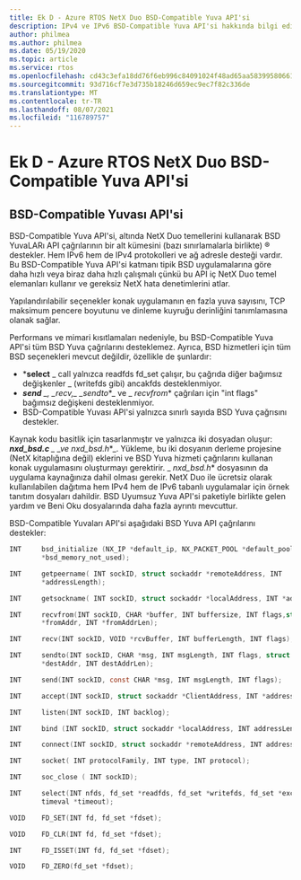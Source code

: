 ```yaml
---
title: Ek D - Azure RTOS NetX Duo BSD-Compatible Yuva API'si
description: IPv4 ve IPv6 BSD-Compatible Yuva API'si hakkında bilgi edinin.
author: philmea
ms.author: philmea
ms.date: 05/19/2020
ms.topic: article
ms.service: rtos
ms.openlocfilehash: cd43c3efa18dd76f6eb996c84091024f48ad65aa5839958066161080dc02127e
ms.sourcegitcommit: 93d716cf7e3d735b18246d659ec9ec7f82c336de
ms.translationtype: MT
ms.contentlocale: tr-TR
ms.lasthandoff: 08/07/2021
ms.locfileid: "116789757"
---
```

# <a name="appendix-d---azure-rtos-netx-duo-bsd-compatible-socket-api"></a>Ek D - Azure RTOS NetX Duo BSD-Compatible Yuva API'si

## <a name="bsd-compatible-socket-api"></a>BSD-Compatible Yuvası API'si 
BSD-Compatible Yuva API'si, altında NetX Duo temellerini kullanarak BSD YuvaLARı API çağrılarının bir alt kümesini (bazı sınırlamalarla birlikte) &reg; destekler. Hem IPv6 hem de IPv4 protokolleri ve ağ adresle desteği vardır. Bu BSD-Compatible Yuva API'si katmanı tipik BSD uygulamalarına göre daha hızlı veya biraz daha hızlı çalışmalı çünkü bu API iç NetX Duo temel elemanları kullanır ve gereksiz NetX hata denetimlerini atlar.  

Yapılandırılabilir seçenekler konak uygulamanın en fazla yuva sayısını, TCP maksimum pencere boyutunu ve dinleme kuyruğu derinliğini tanımlamasına olanak sağlar.

Performans ve mimari kısıtlamaları nedeniyle, bu BSD-Compatible Yuva API'si tüm BSD Yuva çağrılarını desteklemez. Ayrıca, BSD hizmetleri için tüm BSD seçenekleri mevcut değildir, özellikle de şunlardır:

  - ***select** _ call yalnızca readfds fd_set çalışır, bu çağrıda diğer bağımsız değişkenler \_ (writefds gibi) ancakfds desteklenmiyor.
  - ***send** _, _*_recv,_*_ _*_sendto_*_ ve _ *_recvfrom_** çağrıları için "int flags" bağımsız değişkeni desteklenmiyor. 
  - BSD-Compatible Yuvası API'si yalnızca sınırlı sayıda BSD Yuva çağrısını destekler.

Kaynak kodu basitlik için tasarlanmıştır ve yalnızca iki dosyadan oluşur: ***nxd_bsd.c** _ _*_ve nxd_bsd.h_*_. Yükleme, bu iki dosyanın derleme projesine (NetX kitaplığına değil) eklerini ve BSD Yuva hizmeti çağrılarını kullanan konak uygulamasını oluşturmayı gerektirir. _ *_nxd_bsd.h_** dosyasının da uygulama kaynağınıza dahil olması gerekir. NetX Duo ile ücretsiz olarak kullanılabilen dağıtıma hem IPv4 hem de IPv6 tabanlı uygulamalar için örnek tanıtım dosyaları dahildir. BSD Uyumsuz Yuva API'si paketiyle birlikte gelen yardım ve Beni Oku dosyalarında daha fazla ayrıntı mevcuttur.

BSD-Compatible Yuvaları API'si aşağıdaki BSD Yuva API çağrılarını destekler:

```c
INT     bsd_initialize (NX_IP *default_ip, NX_PACKET_POOL *default_pool, CHAR
        *bsd_memory_not_used);
```
```c
INT     getpeername( INT sockID, struct sockaddr *remoteAddress, INT
        *addressLength);
```
```c
INT     getsockname( INT sockID, struct sockaddr *localAddress, INT *addressLength);
```
```c
INT     recvfrom(INT sockID, CHAR *buffer, INT buffersize, INT flags,struct sockaddr
        *fromAddr, INT *fromAddrLen);
```
```c        
INT     recv(INT sockID, VOID *rcvBuffer, INT bufferLength, INT flags);
```
```c
INT     sendto(INT sockID, CHAR *msg, INT msgLength, INT flags, struct sockaddr
        *destAddr, INT destAddrLen);
```
```c        
INT     send(INT sockID, const CHAR *msg, INT msgLength, INT flags);
```
```c
INT     accept(INT sockID, struct sockaddr *ClientAddress, INT *addressLength);
```
```c
INT     listen(INT sockID, INT backlog);
```
```c
INT     bind (INT sockID, struct sockaddr *localAddress, INT addressLength);
```
```c
INT     connect(INT sockID, struct sockaddr *remoteAddress, INT addressLength);
```
```c
INT     socket( INT protocolFamily, INT type, INT protocol);
```
```c
INT     soc_close ( INT sockID);
```
```c
INT     select(INT nfds, fd_set *readfds, fd_set *writefds, fd_set *exceptfds, struct
        timeval *timeout);
```
```c
VOID    FD_SET(INT fd, fd_set *fdset);
```
```c
VOID    FD_CLR(INT fd, fd_set *fdset);
```
```c
INT     FD_ISSET(INT fd, fd_set *fdset);
```
```c
VOID    FD_ZERO(fd_set *fdset);
```